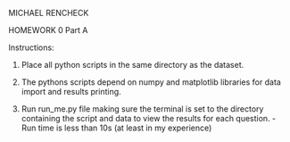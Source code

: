 MICHAEL RENCHECK

HOMEWORK 0 Part A

Instructions:
1) Place all python scripts in the same directory as the dataset.

2) The pythons scripts depend on numpy and matplotlib libraries for data import
   and results printing.

3) Run run_me.py file making sure the terminal is set to the directory containing the script and data to view the results for each question.
      -Run time is less than 10s (at least in my experience)
